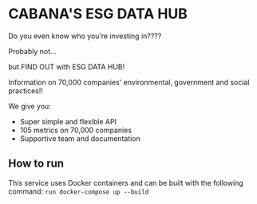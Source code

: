 # CABANA'S ESG DATA HUB
Do you even know who you’re investing in????

Probably not…

but FIND OUT with ESG DATA HUB! 

Information on 70,000 companies' environmental, government and social practices!!

We give you:

- Super simple and flexible API
- 105 metrics on 70,000 companies
- Supportive team and documentation 

## How to run
This service uses Docker containers and can be built with the following command: 
`run docker-compose up --build`